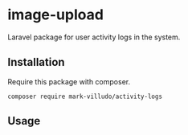 # image-upload
Laravel package for user activity logs in the system.

## Installation

Require this package with composer.

```shell
composer require mark-villudo/activity-logs
```


## Usage
```
  
```


